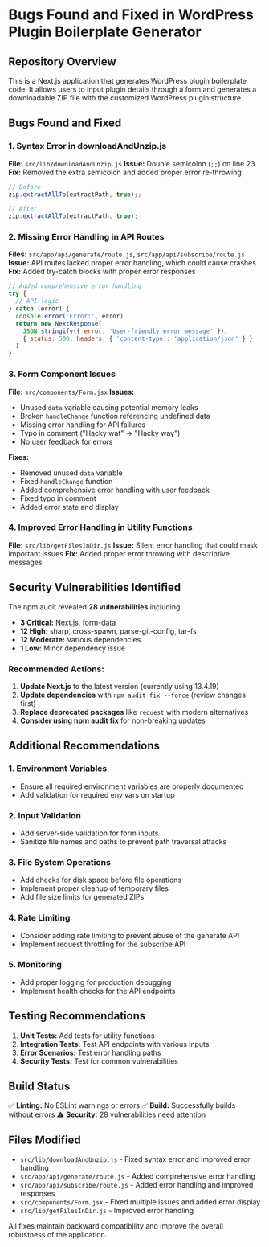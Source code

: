 # Bugs Found and Fixed in WordPress Plugin Boilerplate Generator

## Repository Overview
This is a Next.js application that generates WordPress plugin boilerplate code. It allows users to input plugin details through a form and generates a downloadable ZIP file with the customized WordPress plugin structure.

## Bugs Found and Fixed

### 1. **Syntax Error in downloadAndUnzip.js**
**File:** `src/lib/downloadAndUnzip.js`
**Issue:** Double semicolon (`;;`) on line 23
**Fix:** Removed the extra semicolon and added proper error re-throwing
```javascript
// Before
zip.extractAllTo(extractPath, true);;

// After  
zip.extractAllTo(extractPath, true);
```

### 2. **Missing Error Handling in API Routes**
**Files:** `src/app/api/generate/route.js`, `src/app/api/subscribe/route.js`
**Issue:** API routes lacked proper error handling, which could cause crashes
**Fix:** Added try-catch blocks with proper error responses
```javascript
// Added comprehensive error handling
try {
  // API logic
} catch (error) {
  console.error('Error:', error)
  return new NextResponse(
    JSON.stringify({ error: 'User-friendly error message' }),
    { status: 500, headers: { 'content-type': 'application/json' } }
  )
}
```

### 3. **Form Component Issues**
**File:** `src/components/Form.jsx`
**Issues:**
- Unused `data` variable causing potential memory leaks
- Broken `handleChange` function referencing undefined data
- Missing error handling for API failures
- Typo in comment ("Hacky wat" → "Hacky way")
- No user feedback for errors

**Fixes:**
- Removed unused `data` variable
- Fixed `handleChange` function
- Added comprehensive error handling with user feedback
- Fixed typo in comment
- Added error state and display

### 4. **Improved Error Handling in Utility Functions**
**File:** `src/lib/getFilesInDir.js`
**Issue:** Silent error handling that could mask important issues
**Fix:** Added proper error throwing with descriptive messages

## Security Vulnerabilities Identified

The npm audit revealed **28 vulnerabilities** including:
- **3 Critical:** Next.js, form-data
- **12 High:** sharp, cross-spawn, parse-git-config, tar-fs
- **12 Moderate:** Various dependencies
- **1 Low:** Minor dependency issue

### Recommended Actions:
1. **Update Next.js** to the latest version (currently using 13.4.19)
2. **Update dependencies** with `npm audit fix --force` (review changes first)
3. **Replace deprecated packages** like `request` with modern alternatives
4. **Consider using npm audit fix** for non-breaking updates

## Additional Recommendations

### 1. **Environment Variables**
- Ensure all required environment variables are properly documented
- Add validation for required env vars on startup

### 2. **Input Validation**
- Add server-side validation for form inputs
- Sanitize file names and paths to prevent path traversal attacks

### 3. **File System Operations**
- Add checks for disk space before file operations
- Implement proper cleanup of temporary files
- Add file size limits for generated ZIPs

### 4. **Rate Limiting**
- Consider adding rate limiting to prevent abuse of the generate API
- Implement request throttling for the subscribe API

### 5. **Monitoring**
- Add proper logging for production debugging
- Implement health checks for the API endpoints

## Testing Recommendations

1. **Unit Tests:** Add tests for utility functions
2. **Integration Tests:** Test API endpoints with various inputs
3. **Error Scenarios:** Test error handling paths
4. **Security Tests:** Test for common vulnerabilities

## Build Status
✅ **Linting:** No ESLint warnings or errors
✅ **Build:** Successfully builds without errors
⚠️ **Security:** 28 vulnerabilities need attention

## Files Modified
- `src/lib/downloadAndUnzip.js` - Fixed syntax error and improved error handling
- `src/app/api/generate/route.js` - Added comprehensive error handling
- `src/app/api/subscribe/route.js` - Added error handling and improved responses
- `src/components/Form.jsx` - Fixed multiple issues and added error display
- `src/lib/getFilesInDir.js` - Improved error handling

All fixes maintain backward compatibility and improve the overall robustness of the application.